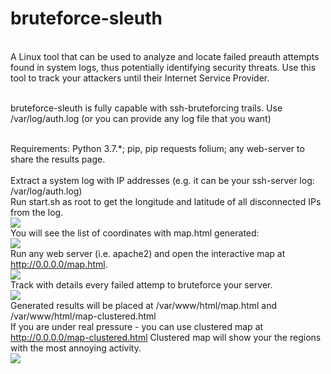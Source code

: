 # bruteforce-sleuth
<br>A Linux tool that can be used to analyze and locate failed preauth attempts found in system logs, thus potentially identifying security threats.
Use this tool to track your attackers until their Internet Service Provider.

<br/> bruteforce-sleuth is fully capable with ssh-bruteforcing trails. Use /var/log/auth.log (or you can provide any log file that you want)

<br>Requirements: Python 3.7.*; pip, pip requests folium; any web-server to share the results page.
<br>
<br>Extract a system log with IP addresses (e.g. it can be your ssh-server log: /var/log/auth.log)
<br>Run start.sh as root to get the longitude and latitude of all disconnected IPs from the log.
<br><img src="https://imgur.com/LLdtLA9.jpg"/>
<br>You will see the list of coordinates with map.html generated:
<br><img src="https://imgur.com/UwepPdi.jpg"/>
<br>Run any web server (i.e. apache2) and open the interactive map at http://0.0.0.0/map.html.
<br><img src="https://imgur.com/vg6ZtrL.jpg"/>
<br>Track with details every failed attemp to bruteforce your server.
<br><img src="https://i.imgur.com/p943AEL.jpg"/>
<br/>Generated results will be placed at /var/www/html/map.html and /var/www/html/map-clustered.html
<br/>If you are under real pressure - you can use clustered map at http://0.0.0.0/map-clustered.html Clustered map will show your the regions with the most annoying activity.
<br/><img src="https://imgur.com/a/i3zyAzZ.jpg"/>
